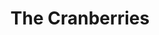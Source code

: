 ---
title: "The Cranberries"
summary: "Irish Alternative Rock band formed in Limerick in 1989 under the name '', later changed by vocalist . Until O'Riordan passed away on January 15, 2018, the band consisted of O'Riordan, guitarist , bassist and drummer . Although widely associated with alternative rock, the band's sound also incorporates indie, indie pop, rock, post-punk, Irish folk and pop rock elements."
image: "the-cranberries.jpg"
apple_music_artist_url: "https://music.apple.com/gb/artist/the-cranberries/122615"
---